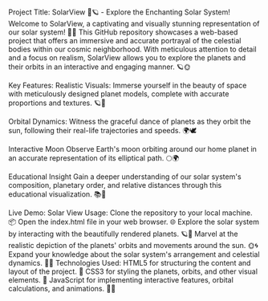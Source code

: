 Project Title: SolarView 🌌🪐 - Explore the Enchanting Solar System!
Welcome to SolarView, a captivating and visually stunning representation of our solar system! 🚀✨ This GitHub repository showcases a web-based project that offers an immersive and accurate portrayal of the celestial bodies within our cosmic neighborhood. With meticulous attention to detail and a focus on realism, SolarView allows you to explore the planets and their orbits in an interactive and engaging manner. 🪐🌞

Key Features:
Realistic Visuals: Immerse yourself in the beauty of space with meticulously designed planet models, complete with accurate proportions and textures. 🪐🎨

Orbital Dynamics: Witness the graceful dance of planets as they orbit the sun, following their real-life trajectories and speeds. 🌍🕊️

Interactive Moon Observe Earth's moon orbiting around our home planet in an accurate representation of its elliptical path. 🌕🌍

Educational Insight Gain a deeper understanding of our solar system's composition, planetary order, and relative distances through this educational visualization. 📚🌌

Live Demo: Solar View
Usage:
Clone the repository to your local machine. 📦
Open the index.html file in your web browser. 🌐
Explore the solar system by interacting with the beautifully rendered planets. 🪐👀
Marvel at the realistic depiction of the planets' orbits and movements around the sun. 🌞🌀
Expand your knowledge about the solar system's arrangement and celestial dynamics. 🧠🌠
Technologies Used:
HTML5 for structuring the content and layout of the project. 🧱
CSS3 for styling the planets, orbits, and other visual elements. 🎨
JavaScript for implementing interactive features, orbital calculations, and animations. 🚀🌟
